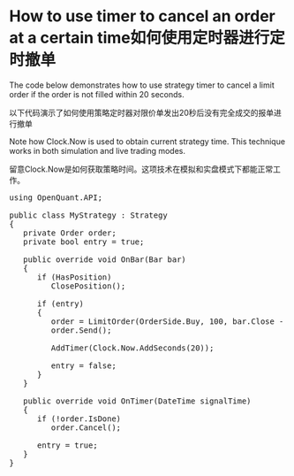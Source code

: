 # How to use timer to cancel an order at a certain time如何使用定时器进行定时撤单

The code below demonstrates how to use strategy timer to cancel a limit order if the order is not filled within 20 seconds. 

以下代码演示了如何使用策略定时器对限价单发出20秒后没有完全成交的报单进行撤单

Note how Clock.Now is used to obtain current strategy time. This technique works in both simulation and live trading modes.

留意Clock.Now是如何获取策略时间。这项技术在模拟和实盘模式下都能正常工作。

<pre>
using OpenQuant.API;

public class MyStrategy : Strategy
{
   private Order order;
   private bool entry = true;
   
   public override void OnBar(Bar bar)
   {
      if (HasPosition)
         ClosePosition();

      if (entry) 
      {
         order = LimitOrder(OrderSide.Buy, 100, bar.Close - 0.03);
         order.Send();
         
         AddTimer(Clock.Now.AddSeconds(20));
 
         entry = false;
      }
   }
   
   public override void OnTimer(DateTime signalTime)
   {
      if (!order.IsDone)
         order.Cancel();
 
      entry = true; 
   }
}
</pre>